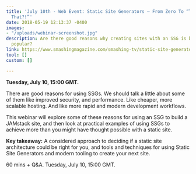 ```yaml
---
title: 'July 10th - Web Event: Static Site Generators — From Zero To “They Can Do
  That?!”'
date: 2018-05-19 12:13:37 -0400
images:
- "/uploads/webinar-screenshot.jpg"
description: Are there good reasons why creating sites with an SSG is becoming so
  popular?
link: https://www.smashingmagazine.com/smashing-tv/static-site-generators/?utm_campaign=Revue%20newsletter&utm_medium=Newsletter&utm_source=The%20New%20Dynamic
tool: []
custom: []

---
```

**Tuesday, July 10, 15:00 GMT.**

There are good reasons for using SSGs. We should talk a little about some of them like improved security, and performance. Like cheaper, more scalable hosting. And like more rapid and modern development workflows.

This webinar will explore some of these reasons for using an SSG to build a JAMstack site, and then look at practical examples of using SSGs to achieve more than you might have thought possible with a static site.

**Key takeaway:** A considered approach to deciding if a static site architecture could be right for you, and tools and techniques for using Static Site Generators and modern tooling to create your next site.

60 mins + Q&A. Tuesday, July 10, 15:00 GMT.